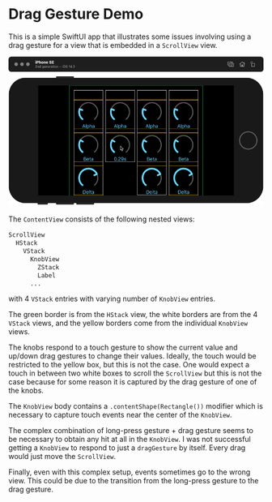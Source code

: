#  Drag Gesture Demo

This is a simple SwiftUI app that illustrates some issues involving using a drag gesture for a view that is embedded in a `ScrollView` view.

![](Example1.png)

The `ContentView` consists of the following nested views:

```
ScrollView
  HStack
    VStack
      KnobView
        ZStack
        Label
      ...
```

with 4 `VStack` entries with varying number of `KnobView` entries.

The green border is from the `HStack` view, the white borders are from the 4 `VStack` views, and the yellow borders come from the individual `KnobView` views.

The knobs respond to a touch gesture to show the current value and up/down drag gestures to change their values. Ideally, the touch would be restricted to the yellow box, but this is not 
the case. One would expect a touch in  between two white boxes to scroll the `ScrollView` but this is not the case because for some reason it is captured by the drag gesture of one of 
the knobs.

The `KnobView` body contains a `.contentShape(Rectangle())` modifier which is necessary to capture touch events near the center of the `KnobView`.

The complex combination of long-press gesture + drag gesture seems to be necessary to obtain any hit at all in the `KnobView`. I was not successful getting a `KnobView` to respond to 
just a `dragGesture` by itself. Every drag would just move the `ScrollView`.

Finally, even with this complex setup, events sometimes go to the wrong view. This could be due to the transition from the long-press gesture to the drag gesture.
